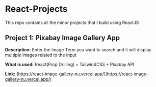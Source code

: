 # React-Projects
This repo contains all the minor projects that I build using ReactJS

## Project 1: Pixabay Image Gallery App

**Description:** Enter the Image Term you want to search and it will display multiple images related to the input

**What is used:** React(Prop Drilling) + TailwindCSS + Pixabay API

**Link:** [https://react-image-gallery-nu.vercel.app/](https://react-image-gallery-nu.vercel.app/)
